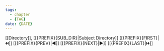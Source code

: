 ```yaml
---
tags:
  - chapter
  - {TAG}
date: {DATE}
---
```

[[Directory]], [[{PREFIX}{SUB_DIR}|Subject Directory]]
[[{PREFIX}{FIRST}|🞀🞀]] [[{PREFIX}{PREV}|◀]] [[{PREFIX}{NEXT}|▶]] [[{PREFIX}{LAST}|🞂🞂]]
# 
## 
### 